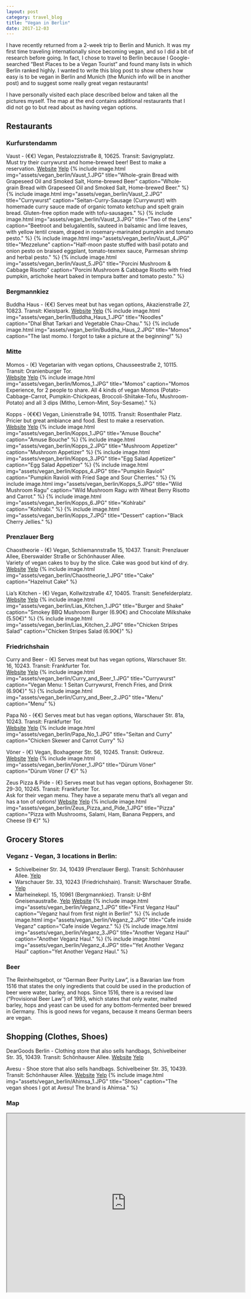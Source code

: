 ```yaml
---
layout: post
category: travel_blog
title: "Vegan in Berlin"
date: 2017-12-03
---
```


I have recently returned from a 2-week trip to Berlin and Munich.  It was my first time traveling internationally since becoming vegan, and so I did a bit of research before going.  In fact, I chose to travel to Berlin because I Google-searched “Best Places to be a Vegan Tourist” and found many lists in which Berlin ranked highly.  I wanted to write this blog post to show others how easy is to be vegan in Berlin and Munich (the Munich info will be in another post) and to suggest some really great vegan restaurants!

I have personally visited each place described below and taken all the pictures myself.  The map at the end contains additional restaurants that I did not go to but read about as having vegan options.

## Restaurants

### Kurfurstendamm

Vaust - (€€) Vegan, Pestalozzistraße 8, 10625.  Transit: Savignyplatz.  
Must try their currywurst and home-brewed beer!  Best to make a reservation.
[Website](http://vaust-berlin.de/) [Yelp](https://www.yelp.com/biz/vaust-berlin)
{% include image.html
            img="assets/vegan_berlin/Vaust_1.JPG"
            title="Whole-grain Bread with Grapeseed Oil and Smoked Salt, Home-brewed Beer"
            caption="Whole-grain Bread with Grapeseed Oil and Smoked Salt, Home-brewed Beer." %}
{% include image.html
            img="assets/vegan_berlin/Vaust_2.JPG"
            title="Currywurst"
            caption="Seitan-Curry-Sausage (Currywurst) with homemade curry sauce made of organic tomato ketchup and spelt grain bread.  Gluten-free option made with tofu-sausages." %}
{% include image.html
            img="assets/vegan_berlin/Vaust_3.JPG"
            title="Two of the Lens"
            caption="Beetroot and belugalentils, sauteed in balsamic and lime leaves, with yellow lentil cream, draped in rosemary-marinated pumpkin and tomato pesto." %}
{% include image.html
            img="assets/vegan_berlin/Vaust_4.JPG"
            title="Mezzelune"
            caption="Half-moon paste stuffed with basil potato and onion pesto on braised eggplant, tomato-texmex sauce, Parmesan shrimp and herbal pesto." %}
{% include image.html
            img="assets/vegan_berlin/Vaust_5.JPG"
            title="Porcini Mushroom & Cabbage Risotto"
            caption="Porcini Mushroom & Cabbage Risotto with fried pumpkin, artichoke heart baked in tempura batter and tomato pesto." %}
	

### Bergmannkiez
Buddha Haus - (€€) Serves meat but has vegan options, Akazienstraße 27, 10823.  Transit: Kleistpark.
[Website](http://www.buddhahaus.com/) [Yelp](https://www.yelp.com/biz/buddha-haus-berlin)
{% include image.html
            img="assets/vegan_berlin/Buddha_Haus_1.JPG"
            title="Noodles"
            caption="Dhal Bhat Tarkari and Vegetable Chau-Chau." %}
{% include image.html
            img="assets/vegan_berlin/Buddha_Haus_2.JPG"
            title="Momos"
            caption="The last momo.  I forgot to take a picture at the beginning!" %}
	
### Mitte

Momos - (€) Vegetarian with vegan options, Chausseestraße 2, 10115.  Transit: Oranienburger Tor.  
[Website](https://momos-berlin.de/) [Yelp](https://www.yelp.com/biz/momos-berlin-3)
{% include image.html
            img="assets/vegan_berlin/Momos_1.JPG"
            title="Momos"
            caption="Momos Experience, for 2 people to share.  All 4 kinds of vegan Momos (Potato-Cabbage-Carrot, Pumpkin-Chickpeas, Broccoli-Shiitake-Tofu, Mushroom-Potato) and all 3 dips (Mitho, Lemon-Mint, Soy-Sesame)." %}

Kopps - (€€€) Vegan, Linienstraße 94, 10115.  Transit: Rosenthaler Platz.  
Pricier but great ambiance and food.  Best to make a reservation.  
[Website](http://www.kopps-berlin.de/en/) [Yelp](https://www.yelp.com/biz/kopps-berlin)
{% include image.html
            img="assets/vegan_berlin/Kopps_1.JPG"
            title="Amuse Bouche"
            caption="Amuse Bouche" %}
{% include image.html
            img="assets/vegan_berlin/Kopps_2.JPG"
            title="Mushroom Appetizer"
            caption="Mushroom Appetizer" %}
{% include image.html
            img="assets/vegan_berlin/Kopps_3.JPG"
            title="Egg Salad Appetizer"
            caption="Egg Salad Appetizer" %}
{% include image.html
            img="assets/vegan_berlin/Kopps_4.JPG"
            title="Pumpkin Ravioli"
            caption="Pumpkin Ravioli with Fried Sage and Sour Cherries." %}
{% include image.html
            img="assets/vegan_berlin/Kopps_5.JPG"
            title="Wild Mushroom Ragu"
            caption="Wild Mushroom Ragu with Wheat Berry Risotto and Carrot." %}
{% include image.html
            img="assets/vegan_berlin/Kopps_6.JPG"
            title="Kohlrabi"
            caption="Kohlrabi." %}
{% include image.html
            img="assets/vegan_berlin/Kopps_7.JPG"
            title="Dessert"
            caption="Black Cherry Jellies." %}

### Prenzlauer Berg

Chaostheorie - (€) Vegan, Schliemannstraße 15, 10437.  Transit: Prenzlauer Allee, Eberswalder Straße or Schönhauser Allee.  
Variety of vegan cakes to buy by the slice.  Cake was good but kind of dry.  
[Website](http://www.chaostheorie.berlin/) [Yelp](https://www.yelp.com/biz/chaostheorie-berlin)
{% include image.html
            img="assets/vegan_berlin/Chaostheorie_1.JPG"
            title="Cake"
            caption="Hazelnut Cake" %}

Lia’s Kitchen - (€) Vegan, Kollwitzstraße 47, 10405.  Transit: Senefelderplatz.  
[Website](https://liaskitchen.de/de/home) [Yelp](https://www.yelp.com/biz/lias-kitchen-berlin-3)
{% include image.html
            img="assets/vegan_berlin/Lias_Kitchen_1.JPG"
            title="Burger and Shake"
            caption="Smokey BBQ Mushroom Burger (6.90€) and Chocolate Milkshake (5.50€)" %}
{% include image.html
            img="assets/vegan_berlin/Lias_Kitchen_2.JPG"
            title="Chicken Stripes Salad"
            caption="Chicken Stripes Salad (6.90€)" %}

### Friedrichshain

Curry and Beer - (€) Serves meat but has vegan options, Warschauer Str. 16, 10243.  Transit: Frankfurter Tor.  
[Website](http://curryundbeer.com/) [Yelp](https://www.yelp.com/biz/curry-und-beer-berlin)
{% include image.html
            img="assets/vegan_berlin/Curry_and_Beer_1.JPG"
            title="Currywurst"
            caption="Vegan Menu: 1 Seitan Currywurst, French Fries, and Drink (6.90€)" %}
{% include image.html
            img="assets/vegan_berlin/Curry_and_Beer_2.JPG"
            title="Menu"
            caption="Menu" %}

Papa Nô - (€€) Serves meat but has vegan options, Warschauer Str. 81a, 10243.  Transit: Frankfurter Tor.  
[Website](http://papa-no.de/) [Yelp](https://www.yelp.com/biz/papa-n%C3%B4-berlin-8)
{% include image.html
            img="assets/vegan_berlin/Papa_No_1.JPG"
            title="Seitan and Curry"
            caption="Chicken Skewer and Carrot Curry" %}

Vöner - (€) Vegan, Boxhagener Str. 56, 10245.  Transit: Ostkreuz.  
[Website](http://www.voener.de/)  [Yelp](https://www.yelp.com/biz/v%C3%B6ner-berlin)
{% include image.html
            img="assets/vegan_berlin/Voner_1.JPG"
            title="Dürum Vöner"
            caption="Dürum Vöner (7 €)" %}

Zeus Pizza & Pide - (€) Serves meat but has vegan options, Boxhagener Str. 29-30, 10245.  Transit: Frankfurter Tor.  
Ask for their vegan menu.  They have a separate menu that’s all vegan and has a ton of options!
[Website](https://www.zeuspizzeria.de/) [Yelp](https://www.yelp.com/biz/zeus-pizzeria-berlin) 
{% include image.html
            img="assets/vegan_berlin/Zeus_Pizza_and_Pide_1.JPG"
            title="Pizza"
            caption="Pizza with Mushrooms, Salami, Ham, Banana Peppers, and Cheese (9 €)" %}

## Grocery Stores

### Veganz - Vegan, 3 locations in Berlin:

* Schivelbeiner Str. 34, 10439 (Prenzlauer Berg).  Transit: Schönhauser Allee. [Yelp](https://www.yelp.com/biz/veganz-berlin)
* Warschauer Str. 33, 10243 (Friedrichshain).  Transit: Warschauer Straße. [Yelp](https://www.yelp.com/biz/veganz-berlin-2)
* Marheinekepl. 15, 10961 (Bergmannkiez).  Transit: U-Bhf Gneisenaustraße. [Yelp](https://www.yelp.com/biz/veganz-berlin-5)
[Website](https://veganz.de/en/)
{% include image.html
            img="assets/vegan_berlin/Veganz_1.JPG"
            title="First Veganz Haul"
            caption="Veganz haul from first night in Berlin!" %}
{% include image.html
            img="assets/vegan_berlin/Veganz_2.JPG"
            title="Cafe inside Veganz"
            caption="Cafe inside Veganz." %}
{% include image.html
            img="assets/vegan_berlin/Veganz_3.JPG"
            title="Another Veganz Haul"
            caption="Another Veganz Haul." %}
{% include image.html
            img="assets/vegan_berlin/Veganz_4.JPG"
            title="Yet Another Veganz Haul"
            caption="Yet Another Veganz Haul." %}

### Beer
The Reinheitsgebot, or “German Beer Purity Law”, is a Bavarian law from 1516 that states the only ingredients that could be used in the production of beer were water, barley, and hops.  Since 1516, there is a revised law (“Provisional Beer Law”) of 1993, which states that only water, malted barley, hops and yeast can be used for any bottom-fermented beer brewed in Germany.  This is good news for vegans, because it means German beers are vegan.

## Shopping (Clothes, Shoes)

DearGoods Berlin - Clothing store that also sells handbags, Schivelbeiner Str. 35, 10439.  Transit: Schönhauser Allee. 
[Website](https://www.deargoods.com/) [Yelp](https://www.yelp.com/biz/deargoods-berlin)

Avesu - Shoe store that also sells handbags.  Schivelbeiner Str. 35, 10439.  Transit: Schönhauser Allee. 
[Website](https://www.avesu.de/) [Yelp](https://www.yelp.com/biz/avesu-vegane-schuhe-berlin)
{% include image.html
            img="assets/vegan_berlin/Ahimsa_1.JPG"
            title="Shoes"
            caption="The vegan shoes I got at Avesu!  The brand is Ahimsa." %}

### Map
<iframe src="https://www.google.com/maps/d/embed?mid=175lQV_PnwxQ61SE6uDgvCf1DiUv2FJon" width="640" height="480"></iframe>
